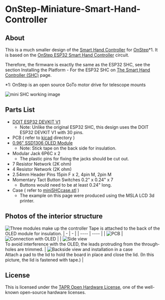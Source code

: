 # OnStep-Miniature-Smart-Hand-Controller

## About
This is a much smaller design of the [Smart Hand Controller](https://onstep.groups.io/g/main/wiki/7152) for [OnStep](https://onstep.groups.io/g/main)*1.
It is based on the [OnStep ESP32 Smart Hand Controller](https://baheyeldin.com/astronomy/onstep-esp32-smart-hand-controller-shc.html) circuit.

Therefore, the firmware is exactly the same as the ESP32 SHC, see the section Installing the Platform - For the ESP32 SHC on [The Smart Hand Controller (SHC)](https://onstep.groups.io/g/main/wiki/7152) page.

*1: OnStep is an open source GoTo motor drive for telescope mounts

![mini SHC working image](imgs/img1.jpg)

## Parts List

* [DOIT ESP32 DEVKIT V1](https://www.amazon.com/s?k=DOIT+ESP32+DEVKIT+V1)
  * Note: Unlike the original ESP32 SHC, this design uses the DOIT ESP32 DEVKIT V1 with 30 pins.
* PCB ( refer to [kicad](kicad/) directory )
* [0.96" SSD1306 OLED Module](https://www.amazon.com/s?k=0.96+ssd1306+oled)
  * Note: Stick tape on the back side for insulation.
* Modular Jack 6P6C x 2
  * The plastic pins for fixing the jacks should be cut out.
* 7 Resistor Network (2K ohm)
* 4 Resistor Network (2K ohm)
* 2.54mm Header Pins 15pin F x 2, 4pin M, 2pin M 
* Momentary Tact Button Switches 0.2" x 0.24" x 7
  * Buttons would need to be at least 0.24" long.
* Case ( refer to [miniSHCcase.stl](miniSHCcase.stl) )
  * The example on this page were produced using the MSLA LCD 3d printer.

## Photos of the interior structure
![Three modules make up the controller](imgs/img2.jpg)
Tape is attached to the back of the OLED module for insulation.
|  - |  -  |
| ---- | ---- |
|  ![PCB](imgs/img3.jpg)  |  ![Connection with OLED](imgs/img4.jpg)  |
|  ![Side view](imgs/img5.jpg)<br>To avoid interference with the OLED, the leads protruding from the through-holes are trimmed.  |  ![Backside view and installation in a case](imgs/img6.jpg)<br>Attach a pad to the lid to hold the board in place and close the lid. (In this picture, the lid is fastened with tape.)   |

## License
This is licensed under the [TAPR Open Hardware License](https://tapr.org/the-tapr-open-hardware-license/), one of the well-known open-source hardware licenses.
